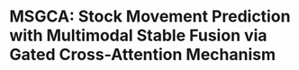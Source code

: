 # MSGCA: Stock Movement Prediction with Multimodal Stable Fusion via Gated Cross-Attention Mechanism

